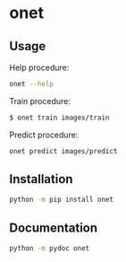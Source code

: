 # onet

## Usage

Help procedure:
```bash
onet --help
```

Train procedure:
```bash
$ onet train images/train
```

Predict procedure:
```bash
onet predict images/predict
```

## Installation

```bash
python -m pip install onet
```

## Documentation

```bash
python -m pydoc onet
```
